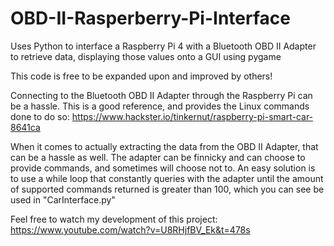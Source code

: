 # OBD-II-Rasperberry-Pi-Interface
Uses Python to interface a Raspberry Pi 4 with a Bluetooth OBD II Adapter to retrieve data, displaying those values onto a GUI using pygame

This code is free to be expanded upon and improved by others!

Connecting to the Bluetooth OBD II Adapter through the Raspberry Pi can be a hassle. This is a good reference, and provides the Linux commands done to do so:
https://www.hackster.io/tinkernut/raspberry-pi-smart-car-8641ca

When it comes to actually extracting the data from the OBD II Adapter, that can be a hassle as well. The adapter can be finnicky and can choose to provide commands, and sometimes will choose not to. An easy solution is to use a while loop that constantly queries with the adapter until the amount of supported commands returned is greater than 100, which you can see be used in "CarInterface.py"

Feel free to watch my development of this project:
https://www.youtube.com/watch?v=U8RHjfBV_Ek&t=478s
